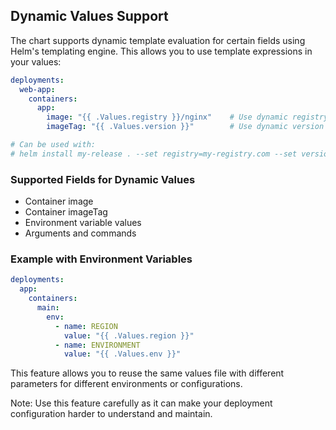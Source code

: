 ## Dynamic Values Support

The chart supports dynamic template evaluation for certain fields using Helm's templating engine. This allows you to use template expressions in your values:

```yaml
deployments:
  web-app:
    containers:
      app:
        image: "{{ .Values.registry }}/nginx"    # Use dynamic registry
        imageTag: "{{ .Values.version }}"        # Use dynamic version

# Can be used with:
# helm install my-release . --set registry=my-registry.com --set version=1.19.0
```

### Supported Fields for Dynamic Values
- Container image
- Container imageTag
- Environment variable values
- Arguments and commands

### Example with Environment Variables
```yaml
deployments:
  app:
    containers:
      main:
        env:
          - name: REGION
            value: "{{ .Values.region }}"
          - name: ENVIRONMENT
            value: "{{ .Values.env }}"
```

This feature allows you to reuse the same values file with different parameters for different environments or configurations.

Note: Use this feature carefully as it can make your deployment configuration harder to understand and maintain.